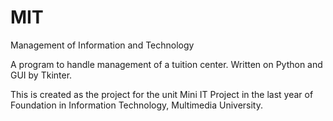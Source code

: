 # MIT
Management of Information and Technology

A program to handle management of a tuition center. Written on Python and GUI by Tkinter.

This is created as the project for the unit Mini IT Project in the last year of Foundation in Information Technology, Multimedia University.
